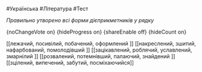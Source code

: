 #Українська #Література #Тест

*Правильно утворено всі форми дієприкметників у рядку*

{noChangeVote on}
{hideProgress on}
{shareEnable off}
{hideCount on}

[[лежачий, посивілий, побачений, оформлений ]]
[[накреслений, зшитий, нафарбований, помолодівший ]]
[[зацікавлений, роблячий, уславлений, змарнілий ]]
[[розвалений, потемнівший, палаючий, знайдений ]]
[[зцілений, випечений, забутий, посміхаючийся]]
